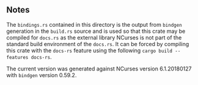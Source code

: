 ## Notes

The `bindings.rs` contained in this directory is the output from `bindgen` generation in the `build.rs` source and is used so that this crate may be compiled for `docs.rs` as the external library NCurses is not part of the standard build environment of the `docs.rs`. It can be forced by compiling this crate with the `docs-rs` feature using the following `cargo build --features docs-rs`.

The current version was generated against NCurses version 6.1.20180127 with `bindgen` version 0.59.2.
